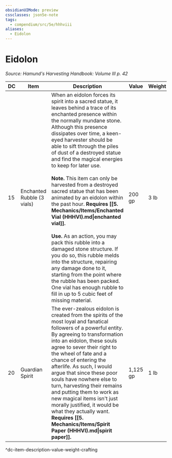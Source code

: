 ```yaml
---
obsidianUIMode: preview
cssclasses: json5e-note
tags:
  - compendium/src/5e/hhhviii
aliases:
  - Eidolon
---
```

# Eidolon
*Source: Hamund's Harvesting Handbook: Volume III p. 42* 

| DC | Item | Description | Value | Weight | Crafting |
|----|------|-------------|-------|--------|----------|
| 15 | Enchanted Rubble (3 vials) | When an eidolon forces its spirit into a sacred statue, it leaves behind a trace of its enchanted presence within the normally mundane stone. Although this presence dissipates over time, a keen-eyed harvester should be able to sift through the piles of dust of a destroyed statue and find the magical energies to keep for later use.<br /><br />**Note.** This item can only be harvested from a destroyed sacred statue that has been animated by an eidolon within the past hour. **Requires [[5. Mechanics/Items/Enchanted Vial (HHHVI).md\|enchanted vial]].**<br /><br />**Use.** As an action, you may pack this rubble into a damaged stone structure. If you do so, this rubble melds into the structure, repairing any damage done to it, starting from the point where the rubble has been packed. One vial has enough rubble to fill in up to 5 cubic feet of missing material. | 200 gp | 3 lb | — |
| 20 | Guardian Spirit | The ever-zealous eidolon is created from the spirits of the most loyal and fanatical followers of a powerful entity. By agreeing to transformation into an eidolon, these souls agree to sever their right to the wheel of fate and a chance of entering the afterlife. As such, I would argue that since these poor souls have nowhere else to turn, harvesting their remains and putting them to work as new magical items isn't just morally justified, it would be what they actually want. **Requires [[5. Mechanics/Items/Spirit Paper (HHHVI).md\|spirit paper]].** | 1,125 gp | 1 lb | [[5. Mechanics/Items/Warden Charm (HHHVIII).md\|Warden Charm]] |
^dc-item-description-value-weight-crafting

